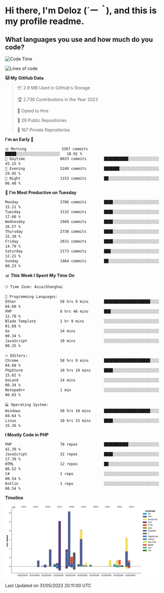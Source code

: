 # **Hi there, I'm Deloz (*´ー｀*), and this is my profile readme.**

## **What languages you use and how much do you code?**

<!--START_SECTION:waka-->
![Code Time](http://img.shields.io/badge/Code%20Time-1%2C586%20hrs%2057%20mins-blue)

![Lines of code](https://img.shields.io/badge/From%20Hello%20World%20I%27ve%20Written-30.7%20million%20lines%20of%20code-blue)

**🐱 My GitHub Data** 

> 📦 2.9 MB Used in GitHub's Storage 
 > 
> 🏆 2,736 Contributions in the Year 2023
 > 
> 💼 Opted to Hire
 > 
> 📜 29 Public Repositories 
 > 
> 🔑 167 Private Repositories 
 > 
**I'm an Early 🐤** 

```text
🌞 Morning                3367 commits        █████░░░░░░░░░░░░░░░░░░░░   18.92 % 
🌆 Daytime                8033 commits        ███████████░░░░░░░░░░░░░░   45.15 % 
🌃 Evening                5240 commits        ███████░░░░░░░░░░░░░░░░░░   29.45 % 
🌙 Night                  1153 commits        ██░░░░░░░░░░░░░░░░░░░░░░░   06.48 % 
```
📅 **I'm Most Productive on Tuesday** 

```text
Monday                   2706 commits        ████░░░░░░░░░░░░░░░░░░░░░   15.21 % 
Tuesday                  3132 commits        ████░░░░░░░░░░░░░░░░░░░░░   17.60 % 
Wednesday                2949 commits        ████░░░░░░░░░░░░░░░░░░░░░   16.57 % 
Thursday                 2738 commits        ████░░░░░░░░░░░░░░░░░░░░░   15.39 % 
Friday                   2631 commits        ████░░░░░░░░░░░░░░░░░░░░░   14.79 % 
Saturday                 2173 commits        ███░░░░░░░░░░░░░░░░░░░░░░   12.21 % 
Sunday                   1464 commits        ██░░░░░░░░░░░░░░░░░░░░░░░   08.23 % 
```


📊 **This Week I Spent My Time On** 

```text
🕑︎ Time Zone: Asia/Shanghai

💬 Programming Languages: 
Other                    58 hrs 9 mins       █████████████████████░░░░   84.60 % 
PHP                      8 hrs 46 mins       ███░░░░░░░░░░░░░░░░░░░░░░   12.78 % 
Blade Template           1 hr 9 mins         ░░░░░░░░░░░░░░░░░░░░░░░░░   01.68 % 
Go                       14 mins             ░░░░░░░░░░░░░░░░░░░░░░░░░   00.34 % 
JavaScript               10 mins             ░░░░░░░░░░░░░░░░░░░░░░░░░   00.25 % 

🔥 Editors: 
Chrome                   58 hrs 9 mins       █████████████████████░░░░   84.60 % 
PhpStorm                 10 hrs 19 mins      ████░░░░░░░░░░░░░░░░░░░░░   15.02 % 
GoLand                   14 mins             ░░░░░░░░░░░░░░░░░░░░░░░░░   00.34 % 
Notepad++                1 min               ░░░░░░░░░░░░░░░░░░░░░░░░░   00.03 % 

💻 Operating System: 
Windows                  58 hrs 10 mins      █████████████████████░░░░   84.64 % 
Linux                    10 hrs 33 mins      ████░░░░░░░░░░░░░░░░░░░░░   15.36 % 
```

**I Mostly Code in PHP** 

```text
PHP                      78 repos            ███████████░░░░░░░░░░░░░░   42.39 % 
JavaScript               32 repos            ████░░░░░░░░░░░░░░░░░░░░░   17.39 % 
HTML                     12 repos            ██░░░░░░░░░░░░░░░░░░░░░░░   06.52 % 
C#                       1 repo              ░░░░░░░░░░░░░░░░░░░░░░░░░   00.54 % 
Kotlin                   1 repo              ░░░░░░░░░░░░░░░░░░░░░░░░░   00.54 % 
```



**Timeline**

![Lines of Code chart](https://raw.githubusercontent.com/deloz/deloz/main/assets/bar_graph.png)


 Last Updated on 31/05/2023 20:11:00 UTC
<!--END_SECTION:waka-->
